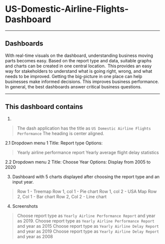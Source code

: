 # US-Domestic-Airline-Flights-Dashboard

---

## Dashboards
With real-time visuals on the dashboard, understanding business moving parts becomes easy. Based on the report type and data, suitable graphs and charts can be created in one central location.  This provides an easy way for stakeholders to understand what is going right, wrong, and what needs to be improved. Getting the big-picture in one place can help businesses make informed decisions. This improves business performance. In general, the best dashboards answer critical business questions.

---

## This dashboard contains
1.
> The dash application has the title as `US Domestic Airline Flights Performance` 
> The heading is center aligned.

2.1 Dropdown menu 1 
Title: Report type 
Options:
  > Yearly airline performance report
  > Yearly average flight delay statistics

2.2 Dropdown menu 2
Title: Choose Year
Options: Display from 2005 to 2020

3. Dashboard with 5 charts displayed after choosing the report type and an input year.
> Row 1 - Treemap 
> Row 1, col 1 - Pie chart
> Row 1, col 2 - USA Map 
> Row 2, Col 1 - Bar chart
> Row 2, Col 2 - Line chart

4. Screenshots 
> Choose report type as `Yearly Airline Performance Report` and year as 2019. 
> Choose report type as `Yearly Airline Performance Report` and year as 2015
> Choose report type as `Yearly Airline Delay Report` and year as 2019
> Choose report type as `Yearly Airline Delay Report` and year as 2008
